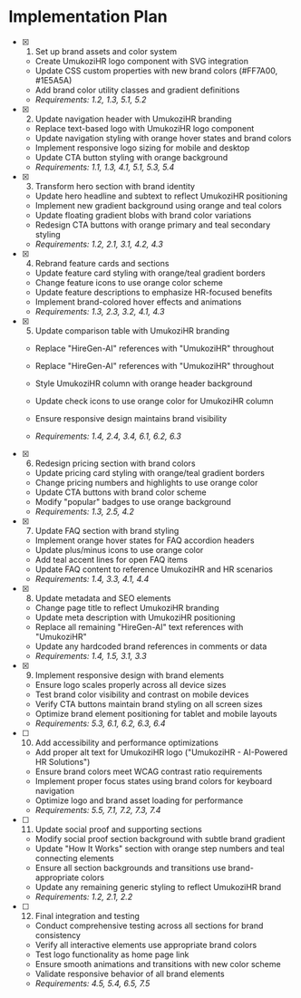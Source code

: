 # Implementation Plan

- [x] 1. Set up brand assets and color system

  - Create UmukoziHR logo component with SVG integration
  - Update CSS custom properties with new brand colors (#FF7A00, #1E5A5A)
  - Add brand color utility classes and gradient definitions
  - _Requirements: 1.2, 1.3, 5.1, 5.2_

- [x] 2. Update navigation header with UmukoziHR branding

  - Replace text-based logo with UmukoziHR logo component
  - Update navigation styling with orange hover states and brand colors
  - Implement responsive logo sizing for mobile and desktop
  - Update CTA button styling with orange background
  - _Requirements: 1.1, 1.3, 4.1, 5.1, 5.3, 5.4_

- [x] 3. Transform hero section with brand identity

  - Update hero headline and subtext to reflect UmukoziHR positioning
  - Implement new gradient background using orange and teal colors
  - Update floating gradient blobs with brand color variations
  - Redesign CTA buttons with orange primary and teal secondary styling
  - _Requirements: 1.2, 2.1, 3.1, 4.2, 4.3_

- [x] 4. Rebrand feature cards and sections

  - Update feature card styling with orange/teal gradient borders
  - Change feature icons to use orange color scheme
  - Update feature descriptions to emphasize HR-focused benefits
  - Implement brand-colored hover effects and animations
  - _Requirements: 1.3, 2.3, 3.2, 4.1, 4.3_

- [x] 5. Update comparison table with UmukoziHR branding

  - Replace "HireGen-AI" references with "UmukoziHR" throughout

  - Replace "HireGen-AI" references with "UmukoziHR" throughout
  - Style UmukoziHR column with orange header background
  - Update check icons to use orange color for UmukoziHR column
  - Ensure responsive design maintains brand visibility
  - _Requirements: 1.4, 2.4, 3.4, 6.1, 6.2, 6.3_

- [x] 6. Redesign pricing section with brand colors

  - Update pricing card styling with orange/teal gradient borders
  - Change pricing numbers and highlights to use orange color
  - Update CTA buttons with brand color scheme
  - Modify "popular" badges to use orange background
  - _Requirements: 1.3, 2.5, 4.2_

- [x] 7. Update FAQ section with brand styling

  - Implement orange hover states for FAQ accordion headers
  - Update plus/minus icons to use orange color
  - Add teal accent lines for open FAQ items
  - Update FAQ content to reference UmukoziHR and HR scenarios
  - _Requirements: 1.4, 3.3, 4.1, 4.4_

- [x] 8. Update metadata and SEO elements

  - Change page title to reflect UmukoziHR branding
  - Update meta description with UmukoziHR positioning
  - Replace all remaining "HireGen-AI" text references with "UmukoziHR"
  - Update any hardcoded brand references in comments or data
  - _Requirements: 1.4, 1.5, 3.1, 3.3_

- [x] 9. Implement responsive design with brand elements


  - Ensure logo scales properly across all device sizes
  - Test brand color visibility and contrast on mobile devices
  - Verify CTA buttons maintain brand styling on all screen sizes
  - Optimize brand element positioning for tablet and mobile layouts
  - _Requirements: 5.3, 6.1, 6.2, 6.3, 6.4_

- [ ] 10. Add accessibility and performance optimizations

  - Add proper alt text for UmukoziHR logo ("UmukoziHR - AI-Powered HR Solutions")
  - Ensure brand colors meet WCAG contrast ratio requirements
  - Implement proper focus states using brand colors for keyboard navigation
  - Optimize logo and brand asset loading for performance
  - _Requirements: 5.5, 7.1, 7.2, 7.3, 7.4_

- [ ] 11. Update social proof and supporting sections

  - Modify social proof section background with subtle brand gradient
  - Update "How It Works" section with orange step numbers and teal connecting elements
  - Ensure all section backgrounds and transitions use brand-appropriate colors
  - Update any remaining generic styling to reflect UmukoziHR brand
  - _Requirements: 1.2, 2.1, 2.2_

- [ ] 12. Final integration and testing
  - Conduct comprehensive testing across all sections for brand consistency
  - Verify all interactive elements use appropriate brand colors
  - Test logo functionality as home page link
  - Ensure smooth animations and transitions with new color scheme
  - Validate responsive behavior of all brand elements
  - _Requirements: 4.5, 5.4, 6.5, 7.5_
